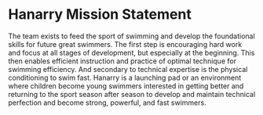 # Hanarry Mission Statement

The team exists to feed the sport of swimming and develop the foundational skills for future great swimmers. The first step is encouraging hard work and focus at all stages of development, but especially at the beginning. This then enables efficient instruction and practice of optimal technique for swimming efficiency. And secondary to technical expertise is the physical conditioning to swim fast. Hanarry is a launching pad or an environment where children become young swimmers interested in getting better and returning to the sport season after season to develop and maintain technical perfection and become strong, powerful, and fast swimmers.
